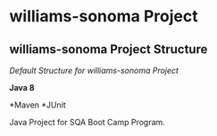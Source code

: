 # williams-sonoma Project
## williams-sonoma Project Structure

*Default Structure for williams-sonoma Project*


**Java 8**

*Maven
*JUnit

Java Project for SQA Boot Camp Program.

